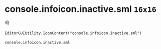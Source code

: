 # console.infoicon.inactive.sml `16x16`
<img src="/img/console.infoicon.inactive.sml.png" width=16 height=16>

``` CSharp
EditorGUIUtility.IconContent("console.infoicon.inactive.sml")
```
```
console.infoicon.inactive.sml
```
